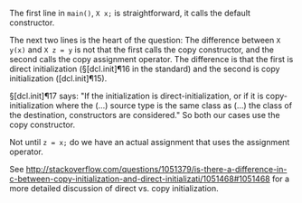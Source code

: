 The first line in `main()`, `X x;` is straightforward, it calls the default constructor.

The next two lines is the heart of the question: The difference between `X y(x)` and `X z = y` is not that the first calls the copy constructor, and the second calls the copy assignment operator. The difference is that the first is direct initialization (§[dcl.init]¶16 in the standard)  and the second is copy initialization ([dcl.init]¶15).

§[dcl.init]¶17 says: "If the initialization is direct-initialization, or if it is copy-initialization where the (...) source type is the same class as (...) the class of the destination, constructors are considered." So both our cases use the copy constructor.

Not until `z = x;` do we have an actual assignment that uses the assignment operator.

See <http://stackoverflow.com/questions/1051379/is-there-a-difference-in-c-between-copy-initialization-and-direct-initializati/1051468#1051468> for a more detailed discussion of direct vs. copy initialization.